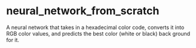 # neural_network_from_scratch
A neural network that takes in a hexadecimal color code, converts it into RGB color values, and predicts the best color (white or black) back ground for it.
